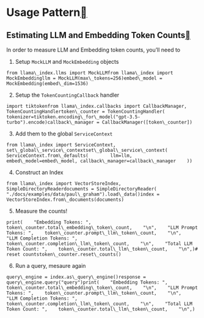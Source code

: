Usage Pattern[](#usage-pattern "Permalink to this heading")
============================================================

Estimating LLM and Embedding Token Counts[](#estimating-llm-and-embedding-token-counts "Permalink to this heading")
--------------------------------------------------------------------------------------------------------------------

In order to measure LLM and Embedding token counts, you’ll need to

1. Setup `MockLLM` and `MockEmbedding` objects


```
from llama\_index.llms import MockLLMfrom llama\_index import MockEmbeddingllm = MockLLM(max\_tokens=256)embed\_model = MockEmbedding(embed\_dim=1536)
```
2. Setup the `TokenCountingCallback` handler


```
import tiktokenfrom llama\_index.callbacks import CallbackManager, TokenCountingHandlertoken\_counter = TokenCountingHandler(    tokenizer=tiktoken.encoding\_for\_model("gpt-3.5-turbo").encode)callback\_manager = CallbackManager([token\_counter])
```
3. Add them to the global `ServiceContext`


```
from llama\_index import ServiceContext, set\_global\_service\_contextset\_global\_service\_context(    ServiceContext.from\_defaults(        llm=llm, embed\_model=embed\_model, callback\_manager=callback\_manager    ))
```
4. Construct an Index


```
from llama\_index import VectorStoreIndex, SimpleDirectoryReaderdocuments = SimpleDirectoryReader(    "./docs/examples/data/paul\_graham").load\_data()index = VectorStoreIndex.from\_documents(documents)
```
5. Measure the counts!


```
print(    "Embedding Tokens: ",    token\_counter.total\_embedding\_token\_count,    "\n",    "LLM Prompt Tokens: ",    token\_counter.prompt\_llm\_token\_count,    "\n",    "LLM Completion Tokens: ",    token\_counter.completion\_llm\_token\_count,    "\n",    "Total LLM Token Count: ",    token\_counter.total\_llm\_token\_count,    "\n",)# reset countstoken\_counter.reset\_counts()
```
6. Run a query, mesaure again


```
query\_engine = index.as\_query\_engine()response = query\_engine.query("query")print(    "Embedding Tokens: ",    token\_counter.total\_embedding\_token\_count,    "\n",    "LLM Prompt Tokens: ",    token\_counter.prompt\_llm\_token\_count,    "\n",    "LLM Completion Tokens: ",    token\_counter.completion\_llm\_token\_count,    "\n",    "Total LLM Token Count: ",    token\_counter.total\_llm\_token\_count,    "\n",)
```
